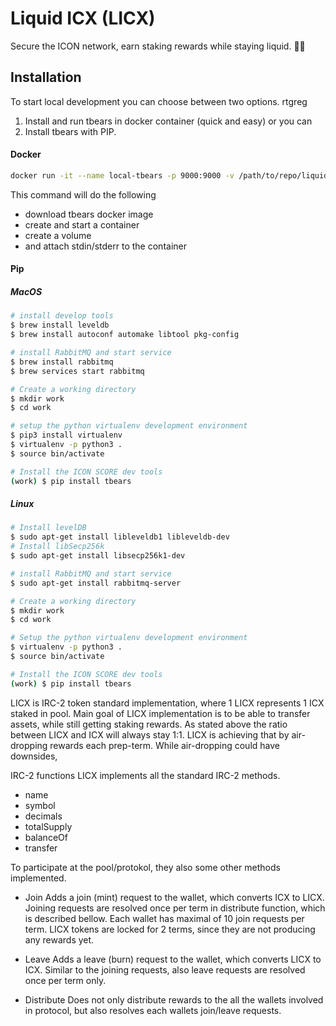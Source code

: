 # Liquid ICX (LICX)

Secure the ICON network, earn staking rewards while staying liquid. 🧽💧

## Installation

To start local development you can choose between two options. rtgreg

1. Install and run tbears in docker container (quick and easy) or you can 
2. Install tbears with PIP.

#### Docker
```bash
docker run -it --name local-tbears -p 9000:9000 -v /path/to/repo/liquid-icx/score:/work iconloop/tbears:mainnet
```

This command will do the following

* download tbears docker image
* create and start a container
* create a volume
* and attach stdin/stderr to the container

#### Pip
##### MacOS
```bash
# install develop tools
$ brew install leveldb
$ brew install autoconf automake libtool pkg-config

# install RabbitMQ and start service
$ brew install rabbitmq
$ brew services start rabbitmq

# Create a working directory
$ mkdir work
$ cd work

# setup the python virtualenv development environment
$ pip3 install virtualenv
$ virtualenv -p python3 .
$ source bin/activate

# Install the ICON SCORE dev tools
(work) $ pip install tbears

```

##### Linux
```bash
# Install levelDB
$ sudo apt-get install libleveldb1 libleveldb-dev
# Install libSecp256k
$ sudo apt-get install libsecp256k1-dev

# install RabbitMQ and start service
$ sudo apt-get install rabbitmq-server

# Create a working directory
$ mkdir work
$ cd work

# Setup the python virtualenv development environment
$ virtualenv -p python3 .
$ source bin/activate

# Install the ICON SCORE dev tools
(work) $ pip install tbears
```

LICX is IRC-2 token standard implementation, where 1 LICX represents 1 ICX staked in pool.
Main goal of LICX implementation is to be able to transfer assets, while still getting staking rewards.
As stated above the ratio between LICX and ICX will always stay 1:1. LICX is achieving that by air-dropping rewards each prep-term.
While air-dropping could have downsides,


IRC-2 functions
LICX implements all the standard IRC-2 methods.
- name
- symbol
- decimals
- totalSupply
- balanceOf
- transfer

To participate at the pool/protokol, they also some other methods implemented.
- Join
Adds a join (mint) request to the wallet, which converts ICX to LICX. Joining requests are resolved once per term in distribute function,
which is described bellow. Each wallet has maximal of 10 join requests per term. LICX tokens are locked for 2 terms, since they are not producing any rewards yet.

- Leave
Adds a leave (burn) request to the wallet, which converts LICX to ICX. Similar to the joining requests, also leave requests are resolved
once per term only.

- Distribute
Does not only distribute rewards to the all the wallets involved in protocol, but also resolves each wallets join/leave requests.
